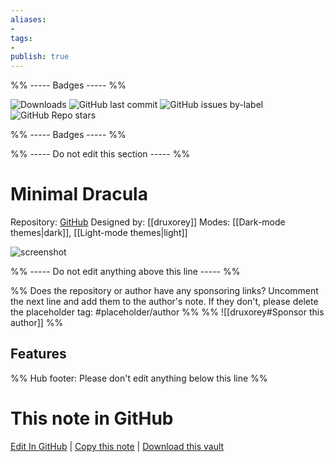 ```yaml
---
aliases:
- 
tags: 
- 
publish: true
---
```


%% ----- Badges ----- %%

![Downloads](https://img.shields.io/badge/downloads-4923-573E7A?style=for-the-badge&logo=)
![GitHub last commit](https://img.shields.io/github/last-commit/druxorey/minimal-dracula-for-obsidian?color=573E7A&label=last%20update&logo=github&style=for-the-badge)
![GitHub issues by-label](https://img.shields.io/github/issues/druxorey/minimal-dracula-for-obsidian/help%20wanted?color=573E7A&logo=github&style=for-the-badge) 
![GitHub Repo stars](https://img.shields.io/github/stars/druxorey/minimal-dracula-for-obsidian?color=573E7A&logo=github&style=for-the-badge)

%% ----- Badges ----- %%

%% ----- Do not edit this section ----- %%

# Minimal Dracula

Repository: [GitHub](https://github.com/druxorey/minimal-dracula-for-obsidian)
Designed by: [[druxorey]]
Modes: [[Dark-mode themes|dark]], [[Light-mode themes|light]]



![screenshot](https://github.com/druxorey/minimal-dracula-for-obsidian/raw/HEAD/resources/cover.png)

%% ----- Do not edit anything above this line ----- %% 

%% Does the repository or author have any sponsoring links? Uncomment the next line and add them to the author's note. If they don't, please delete the placeholder tag: #placeholder/author %%
%% ![[druxorey#Sponsor this author]] %%


## Features



%% Hub footer: Please don't edit anything below this line %%

# This note in GitHub

<span class="git-footer">[Edit In GitHub](https://github.dev/obsidian-community/obsidian-hub/blob/main/02%20-%20Community%20Expansions/02.05%20All%20Community%20Expansions/Themes/Minimal%20Dracula.md "git-hub-edit-note") | [Copy this note](https://raw.githubusercontent.com/obsidian-community/obsidian-hub/main/02%20-%20Community%20Expansions/02.05%20All%20Community%20Expansions/Themes/Minimal%20Dracula.md "git-hub-copy-note") | [Download this vault](https://github.com/obsidian-community/obsidian-hub/archive/refs/heads/main.zip "git-hub-download-vault") </span>
